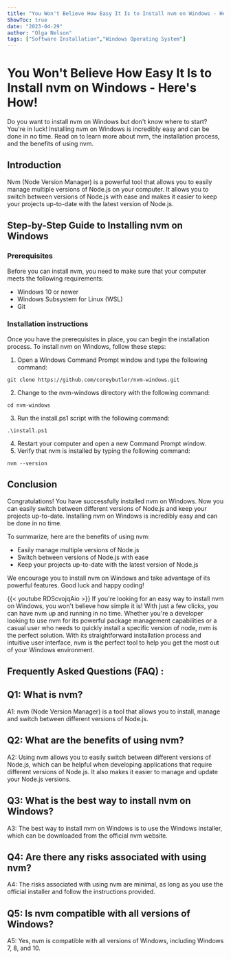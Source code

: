 ```yaml
---
title: "You Won't Believe How Easy It Is to Install nvm on Windows - Here's How!"
ShowToc: true 
date: "2023-04-29"
author: "Olga Nelson" 
tags: ["Software Installation","Windows Operating System"]
---
```

# You Won't Believe How Easy It Is to Install nvm on Windows - Here's How!

Do you want to install nvm on Windows but don't know where to start? You're in luck! Installing nvm on Windows is incredibly easy and can be done in no time. Read on to learn more about nvm, the installation process, and the benefits of using nvm.

## Introduction

Nvm (Node Version Manager) is a powerful tool that allows you to easily manage multiple versions of Node.js on your computer. It allows you to switch between versions of Node.js with ease and makes it easier to keep your projects up-to-date with the latest version of Node.js.

## Step-by-Step Guide to Installing nvm on Windows

### Prerequisites

Before you can install nvm, you need to make sure that your computer meets the following requirements:

- Windows 10 or newer 
- Windows Subsystem for Linux (WSL) 
- Git 

### Installation instructions

Once you have the prerequisites in place, you can begin the installation process. To install nvm on Windows, follow these steps:

1. Open a Windows Command Prompt window and type the following command: 
```
git clone https://github.com/coreybutler/nvm-windows.git
```
2. Change to the nvm-windows directory with the following command: 
```
cd nvm-windows
```
3. Run the install.ps1 script with the following command: 
```
.\install.ps1
```
4. Restart your computer and open a new Command Prompt window. 
5. Verify that nvm is installed by typing the following command: 
```
nvm --version
```

## Conclusion

Congratulations! You have successfully installed nvm on Windows. Now you can easily switch between different versions of Node.js and keep your projects up-to-date. Installing nvm on Windows is incredibly easy and can be done in no time. 

To summarize, here are the benefits of using nvm: 

- Easily manage multiple versions of Node.js 
- Switch between versions of Node.js with ease 
- Keep your projects up-to-date with the latest version of Node.js 

We encourage you to install nvm on Windows and take advantage of its powerful features. Good luck and happy coding!

{{< youtube RDScvojqAio >}} 
If you're looking for an easy way to install nvm on Windows, you won't believe how simple it is! With just a few clicks, you can have nvm up and running in no time. Whether you're a developer looking to use nvm for its powerful package management capabilities or a casual user who needs to quickly install a specific version of node, nvm is the perfect solution. With its straightforward installation process and intuitive user interface, nvm is the perfect tool to help you get the most out of your Windows environment.

## Frequently Asked Questions (FAQ) :
## Q1: What is nvm?
A1: nvm (Node Version Manager) is a tool that allows you to install, manage and switch between different versions of Node.js.

## Q2: What are the benefits of using nvm?
A2: Using nvm allows you to easily switch between different versions of Node.js, which can be helpful when developing applications that require different versions of Node.js. It also makes it easier to manage and update your Node.js versions.

## Q3: What is the best way to install nvm on Windows?
A3: The best way to install nvm on Windows is to use the Windows installer, which can be downloaded from the official nvm website.

## Q4: Are there any risks associated with using nvm?
A4: The risks associated with using nvm are minimal, as long as you use the official installer and follow the instructions provided.

## Q5: Is nvm compatible with all versions of Windows?
A5: Yes, nvm is compatible with all versions of Windows, including Windows 7, 8, and 10.






